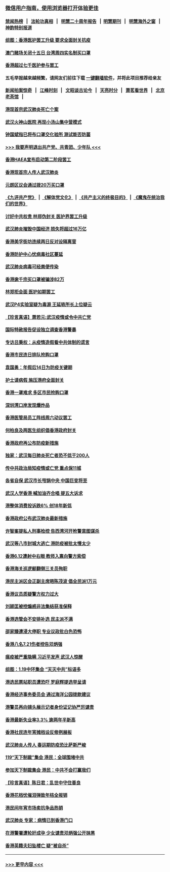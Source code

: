 ### [微信用户指南，使用浏览器打开体验更佳](https://github.com/gfw-breaker/banned-news1/blob/master/indexes/wechat-guide.md?t=0)
#### [禁闻热榜](热点新闻.md?t=0)  &nbsp;&nbsp;|&nbsp;&nbsp; [法轮功真相](https://github.com/gfw-breaker/truth/blob/master/README.md?t=0) &nbsp;&nbsp;|&nbsp;&nbsp; [明慧二十周年报告](https://github.com/gfw-breaker/mh-reports/blob/master/README.md?t=0) &nbsp;&nbsp;|&nbsp;&nbsp;[明慧期刊](https://github.com/gfw-breaker/mh-qikan) &nbsp;&nbsp;|&nbsp;&nbsp; [明慧海外之窗](https://github.com/gfw-breaker/mh-news/blob/master/README.md?t=0) &nbsp;&nbsp;|&nbsp;&nbsp; [神韵特别报道](https://github.com/gfw-breaker/mh-news/blob/master/shenyun.md?t=0)
#### [组图：香港医护罢工升级 要求全面封关抗疫](../pages/nsc415/n11844107.md?t=02051344) 
#### [澳门赌场关闭十五日 台湾周四实名制买口罩](../pages/nsc415/n11845083.md?t=02051344) 
#### [香港超过七千医护参与罢工](../pages/nsc415/n11845051.md?t=02051344) 
#### 五毛举报越来越频繁，请网友们前往下载 [一键翻墙软件](https://github.com/gfw-breaker/ssr-accounts)，并将此项目推荐给亲友
#### [新闻拍案惊奇](https://github.com/gfw-breaker/banned-news1/blob/master/pages/link4.md) &nbsp;&nbsp;|&nbsp;&nbsp; [江峰时刻](https://github.com/gfw-breaker/banned-news1/blob/master/pages/link4.md) &nbsp;&nbsp;|&nbsp;&nbsp; [文昭谈古论今](https://github.com/gfw-breaker/banned-news1/blob/master/pages/link4.md) &nbsp;&nbsp;|&nbsp;&nbsp; [天亮时分](https://github.com/gfw-breaker/banned-news1/blob/master/pages/link4.md) &nbsp;&nbsp;|&nbsp;&nbsp; [萧茗看世界](https://github.com/gfw-breaker/banned-news1/blob/master/pages/link4.md) &nbsp;&nbsp;|&nbsp;&nbsp; [北京老茶馆](https://github.com/gfw-breaker/banned-news1/blob/master/pages/link4.md) &nbsp;&nbsp;|&nbsp;&nbsp; 
#### [港现首宗武汉肺炎死亡个案](../pages/nsc415/n11844998.md?t=02051344) 
#### [武汉火神山医院 再现小汤山集中营模式](../pages/nsc415/n11844763.md?t=02051344) 
#### [钟国斌指已将布口罩交化验所 测试能否防菌](../pages/nsc415/n11842783.md?t=02051344) 
#### [>>> 我要声明退出共产党、共青团、少年队 <<<](https://github.com/begood0513/goodnews/blob/master/quit/letter.md) 
#### [香港HAEA宣布启动第二阶段罢工](../pages/nsc415/n11842723.md?t=02051344) 
#### [香港现首宗人传人武汉肺炎](../pages/nsc415/n11842766.md?t=02051344) 
#### [元朗区议会通过拨20万买口罩](../pages/nsc415/n11842754.md?t=02051344) 
#### [《九评共产党》](https://github.com/begood0513/9ping.md/blob/master/README.md) &nbsp;|&nbsp; [《解体党文化》](../../../../jtdwh.md/blob/master/README.md)  &nbsp;|&nbsp; [《共产主义的终极目的》](../../../../gczydzjmd.md/blob/master/README.md) &nbsp;|&nbsp; [《魔鬼在统治我们的世界》](../../../../mgztzwmdsj.md/blob/master/README.md) 
#### [讨好中共权贵 林郑伪封关 医护界罢工升级](../pages/nsc415/n11842359.md?t=02051344) 
#### [武汉肺炎摧毁中国经济 损失将超过16万亿](../pages/nsc415/n11839723.md?t=02051344) 
#### [香港美孚街坊连续两日反对设隔离营](../pages/nsc415/n11839962.md?t=02051344) 
#### [香港防护中心忧病毒社区蔓延](../pages/nsc415/n11839933.md?t=02051344) 
#### [武汉肺炎病毒可经粪便传染](../pages/nsc415/n11839939.md?t=02051344) 
#### [香港逾千宗买口罩被骗涉82万](../pages/nsc415/n11839914.md?t=02051344) 
#### [林郑拒会面 医护如期罢工](../pages/nsc415/n11839892.md?t=02051344) 
#### [武汉P4实验室疑为毒源 王延轶所长上位疑云](../pages/nsc415/n11835543.md?t=02051344) 
#### [【珍言真语】萧若元:武汉疫情或令中共亡党](../pages/nsc415/n11829394.md?t=02051344) 
#### [国际特赦报告促设独立调查香港警暴](../pages/nsc415/n11833845.md?t=02051344) 
#### [专访吕秉权：从疫情造假看中共体制的谎言](../pages/nsc415/n11833813.md?t=02051344) 
#### [香港市民连日排队抢购口罩](../pages/nsc415/n11833794.md?t=02051344) 
#### [袁国勇：年假后14日为防疫关键期](../pages/nsc415/n11831088.md?t=02051344) 
#### [护士请病假 施压港府全面封关](../pages/nsc415/n11831030.md?t=02051344) 
#### [香港一罩难求 多区市民抢购口罩](../pages/nsc415/n11831002.md?t=02051344) 
#### [深圳湾口岸发现爆炸品](../pages/nsc415/n11828802.md?t=02051344) 
#### [香港医管局员工阵线周六动议罢工](../pages/nsc415/n11828762.md?t=02051344) 
#### [何柏良及两医生组织倡香港政府封关](../pages/nsc415/n11828749.md?t=02051344) 
#### [香港政府再公布防疫新措施](../pages/nsc415/n11828716.md?t=02051344) 
#### [独家：武汉每日肺炎死亡者恐不低于200人](../pages/nsc415/n11828240.md?t=02051344) 
#### [传中共政治局知疫情或亡党 重点保11城](../pages/nsc415/n11828145.md?t=02051344) 
#### [各省自保 武汉市长甩锅中央 中国巨变将至](../pages/nsc415/n11828021.md?t=02051344) 
#### [武汉人学香港 喊加油齐合唱 提五大诉求](../pages/nsc415/n11827046.md?t=02051344) 
#### [港整体消费投诉跌6% 创18年新低](../pages/nsc415/n11817280.md?t=02051344) 
#### [香港政府公布武汉肺炎最新措施](../pages/nsc415/n11817152.md?t=02051344) 
#### [许智峯提私人刑事检控 告西湾河开枪警意图谋杀](../pages/nsc415/n11817132.md?t=02051344) 
#### [武汉等八市封城大逃亡 港防疫被批太慢太少](../pages/nsc415/n11817058.md?t=02051344) 
#### [香港6.12遭射中右眼 教师入禀向警方索偿](../pages/nsc415/n11814678.md?t=02051344) 
#### [香港海关巡逻艇翻侧三关员殉职](../pages/nsc415/n11814604.md?t=02051344) 
#### [港民主派区会正副主席晤陈茂波 倡全民派1万元](../pages/nsc415/n11814582.md?t=02051344) 
#### [香港议员质疑警方权力过大](../pages/nsc415/n11814560.md?t=02051344) 
#### [刘颕匡被控煽惑非法集结获准保释](../pages/nsc415/n11811727.md?t=02051344) 
#### [香港选管会不安排补选 民主派不满](../pages/nsc415/n11811691.md?t=02051344) 
#### [邵家臻遭浸大停职 专业议政批白色恐怖](../pages/nsc415/n11811670.md?t=02051344) 
#### [香港八名7.21伤者控告邓炳强](../pages/nsc415/n11811623.md?t=02051344) 
#### [瘟疫被严重隐瞒 习近平发声 武汉人惊醒](../pages/nsc415/n11811186.md?t=02051344) 
#### [组图：1.19中环集会 “天灭中共”标语多](../pages/nsc415/n11809514.md?t=02051344) 
#### [港选民票站职员遭恐吓 罗庭辉提选举呈请](../pages/nsc415/n11808914.md?t=02051344) 
#### [香港经济事务委员会 通过海洋公园拨款建议](../pages/nsc415/n11808906.md?t=02051344) 
#### [港警员再向镜头展示记者身份证记协严厉谴责](../pages/nsc415/n11808888.md?t=02051344) 
#### [香港最新失业率3.3% 逾两年半新高](../pages/nsc415/n11808887.md?t=02051344) 
#### [香港社民连年宵摊档设反修例展板](../pages/nsc415/n11808857.md?t=02051344) 
#### [武汉肺炎人传人 春运期防疫恐比萨斯严峻](../pages/nsc415/n11808739.md?t=02051344) 
#### [119“天下制裁”集会 港民：全球围堵中共](../pages/nsc415/n11806318.md?t=02051344) 
#### [参加天下制裁集会 港民：中共不会打赢我们](../pages/nsc415/n11806596.md?t=02051344) 
#### [【珍言真语】陈日君：乱世中守住善良](../pages/nsc415/n11806247.md?t=02051344) 
#### [香港花档忧催泪弹致年桔全报销](../pages/nsc415/n11806130.md?t=02051344) 
#### [港民间年宵市场卖抗争品热销](../pages/nsc415/n11806073.md?t=02051344) 
#### [武汉肺炎 专家：病情已到香港门口](../pages/nsc415/n11806020.md?t=02051344) 
#### [在港警署遭轮奸成孕 少女谴责邓炳强公开抹黑](../pages/nsc415/n11805981.md?t=02051344) 
#### [香港英籍夫妇坠楼亡 疑“被自杀”](../pages/nsc415/n11805937.md?t=02051344) 

----
#### [ >>> 更早内容 <<< ](../indexes/nsc415-earlier.md)
